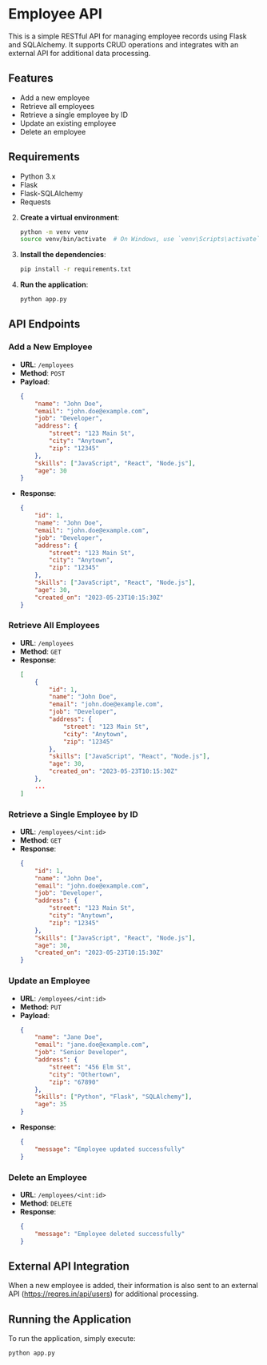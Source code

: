 # Employee API

This is a simple RESTful API for managing employee records using Flask and SQLAlchemy. It supports CRUD operations and integrates with an external API for additional data processing.

## Features

- Add a new employee
- Retrieve all employees
- Retrieve a single employee by ID
- Update an existing employee
- Delete an employee

## Requirements

- Python 3.x
- Flask
- Flask-SQLAlchemy
- Requests


2. **Create a virtual environment**:
    ```sh
    python -m venv venv
    source venv/bin/activate  # On Windows, use `venv\Scripts\activate`
    ```

3. **Install the dependencies**:
    ```sh
    pip install -r requirements.txt
    ```

4. **Run the application**:
    ```sh
    python app.py
    ```

## API Endpoints

### Add a New Employee

- **URL**: `/employees`
- **Method**: `POST`
- **Payload**:
    ```json
    {
        "name": "John Doe",
        "email": "john.doe@example.com",
        "job": "Developer",
        "address": {
            "street": "123 Main St",
            "city": "Anytown",
            "zip": "12345"
        },
        "skills": ["JavaScript", "React", "Node.js"],
        "age": 30
    }
    ```
- **Response**:
    ```json
    {
        "id": 1,
        "name": "John Doe",
        "email": "john.doe@example.com",
        "job": "Developer",
        "address": {
            "street": "123 Main St",
            "city": "Anytown",
            "zip": "12345"
        },
        "skills": ["JavaScript", "React", "Node.js"],
        "age": 30,
        "created_on": "2023-05-23T10:15:30Z"
    }
    ```

### Retrieve All Employees

- **URL**: `/employees`
- **Method**: `GET`
- **Response**:
    ```json
    [
        {
            "id": 1,
            "name": "John Doe",
            "email": "john.doe@example.com",
            "job": "Developer",
            "address": {
                "street": "123 Main St",
                "city": "Anytown",
                "zip": "12345"
            },
            "skills": ["JavaScript", "React", "Node.js"],
            "age": 30,
            "created_on": "2023-05-23T10:15:30Z"
        },
        ...
    ]
    ```

### Retrieve a Single Employee by ID

- **URL**: `/employees/<int:id>`
- **Method**: `GET`
- **Response**:
    ```json
    {
        "id": 1,
        "name": "John Doe",
        "email": "john.doe@example.com",
        "job": "Developer",
        "address": {
            "street": "123 Main St",
            "city": "Anytown",
            "zip": "12345"
        },
        "skills": ["JavaScript", "React", "Node.js"],
        "age": 30,
        "created_on": "2023-05-23T10:15:30Z"
    }
    ```

### Update an Employee

- **URL**: `/employees/<int:id>`
- **Method**: `PUT`
- **Payload**:
    ```json
    {
        "name": "Jane Doe",
        "email": "jane.doe@example.com",
        "job": "Senior Developer",
        "address": {
            "street": "456 Elm St",
            "city": "Othertown",
            "zip": "67890"
        },
        "skills": ["Python", "Flask", "SQLAlchemy"],
        "age": 35
    }
    ```
- **Response**:
    ```json
    {
        "message": "Employee updated successfully"
    }
    ```

### Delete an Employee

- **URL**: `/employees/<int:id>`
- **Method**: `DELETE`
- **Response**:
    ```json
    {
        "message": "Employee deleted successfully"
    }
    ```

## External API Integration

When a new employee is added, their information is also sent to an external API (https://reqres.in/api/users) for additional processing.

## Running the Application

To run the application, simply execute:

```sh
python app.py
